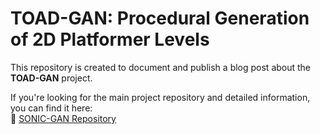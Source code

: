 # TOAD-GAN: Procedural Generation of 2D Platformer Levels  

This repository is created to document and publish a blog post about the **TOAD-GAN** project.  

If you're looking for the main project repository and detailed information, you can find it here:  
🔗 [SONIC-GAN Repository](https://github.com/vsx23733/SONIC-GAN.git)  